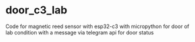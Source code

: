# door_c3_lab
Code for magnetic reed sensor with esp32-c3 with micropython for door of lab condition with a message via telegram api for door status
